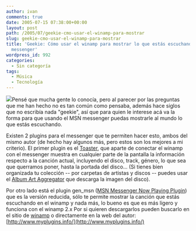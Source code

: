 ```yaml
---
author: ivan
comments: true
date: 2005-07-15 07:38:00+00:00
layout: post
path: /2005/07/geekie-cmo-usar-el-winamp-para-mostrar
slug: geekie-cmo-usar-el-winamp-para-mostrar
title: 'Geekie: Cómo usar el winamp para mostrar lo que estás escuchando en el MSN
  messenger'
wordpress_id: 992
categories:
  - Sin categoría
tags:
  - Música
  - Tecnología
---
```


[![](http://photos1.blogger.com/blogger/5311/455/400/Toaster.jpg)](http://photos1.blogger.com/blogger/5311/455/1600/Toaster.jpg)Pensé que mucha gente lo conocía, pero al parecer por las preguntas que me han hecho no es tan común como pensaba, además hace siglos que no escribía nada "geekie", así que para quien le interese acá va la forma para que usando el MSN messenger puedas mostrarle al mundo lo que estás escuchando.

Existen 2 plugins para el messenger que te permiten hacer esto, ambos del mismo autor (de hecho hay algunos más, pero estos son los mejores a mi criterio). El primer plugin es el [Toaster](http://www.myplugins.info/toaster.htm), que aparte de conectar el winamp con el messenger muestra en cualquier parte de la pantalla la información respecto a la canción actual, incluyendo el disco, track, género, lo que sea que querramos poner, hasta la portada del disco... (Si tienes bien organizada tu colección -- por carpetas de artistas y discos -- puedes usar el [Album Art Aggregator](http://team.thenexusnet.com/nexus/downloads/MyPrograms/AAA/AlbumArtAggregator_latest.zip) que descarga la imagen del disco).

Por otro lado está el plugin gen_msn ([MSN Messenger Now Playing Plugin](http://www.myplugins.info/msn_messenger.php)) que es la versión reducida, sólo te permite mostrar la canción que estás escuchando en el winamp y nada más, lo bueno es que es más ligero y funciona con el winamp 2.x Por si quieren descargarlos pueden buscarlo en el sitio de [winamp](http://www.winamp.com/) o directamente en la web del autor: [http://www.myplugins.info/](http://www.myplugins.info/)
